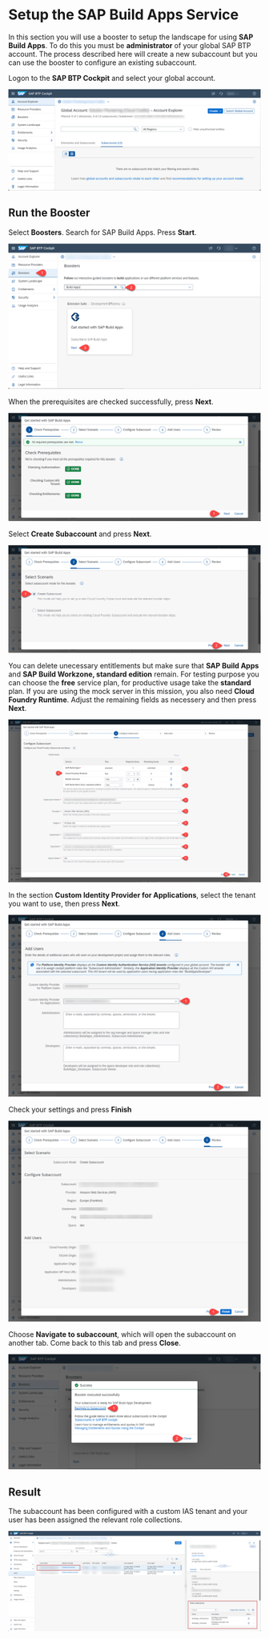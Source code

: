 # Setup the SAP Build Apps Service

In this section you will use a booster to setup the landscape for using **SAP Build Apps**. To do this you must be **administrator** of your global SAP BTP account. The process described here will create a new subaccount but you can use the booster to configure an existing subaccount.


Logon to the **SAP BTP Cockpit** and select your global account.

![Global account](./images/newbooster00.png)


## Run the Booster

Select **Boosters**. Search for SAP Build Apps. Press **Start**.

![Booster](./images/newbooster01_steps.png)

When the prerequisites are checked successfully, press **Next**.

![Booster](./images/newbooster02_steps.png)

Select **Create Subaccount** and press **Next**.

![Booster](./images/newbooster03_steps.png)

You can delete unecessary entitlements but make sure that **SAP Build Apps** and **SAP Build Workzone, standard edition** remain. For testing purpose you can choose the **free** service plan, for productive usage take the **standard** plan. If you are using the mock server in this mission, you also need **Cloud Foundry Runtime**. Adjust the remaining fields as necessery and then press **Next**.

![Booster](./images/newbooster04_steps.png)

In the section **Custom Identity Provider for Applications**, select the tenant you want to use, then press **Next**.

![Booster](./images/newbooster05_steps.png)

Check your settings and press **Finish**

![Booster](./images/newbooster06_steps.png)

Choose **Navigate to subaccount**, which will open the subaccount on another tab. Come back to this tab and press **Close**.

![Booster](./images/newbooster07_steps.png)


## Result

The subaccount has been configured with a custom IAS tenant and your user has been assigned the relevant role collections.

![Booster](./images/newbooster12_boxes.png)

